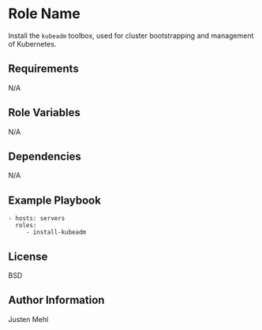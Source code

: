 Role Name
=========

Install the `kubeadm` toolbox, used for cluster bootstrapping and management of Kubernetes.

Requirements
------------

N/A

Role Variables
--------------

N/A

Dependencies
------------

N/A

Example Playbook
----------------

    - hosts: servers
      roles:
         - install-kubeadm 

License
-------

BSD

Author Information
------------------

Justen Mehl
